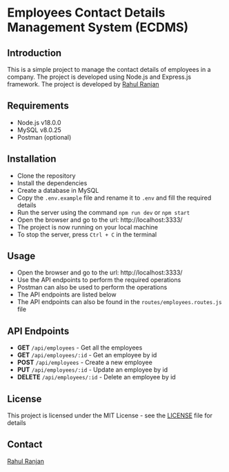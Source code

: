 # Employees Contact Details Management System (ECDMS)

## Introduction

This is a simple project to manage the contact details of employees in a company. The project is developed using Node.js and Express.js framework. The project is developed by [Rahul Ranjan](https://github.com/rahulranjan937)

## Requirements

- Node.js v18.0.0
- MySQL v8.0.25
- Postman (optional)

## Installation

- Clone the repository
- Install the dependencies
- Create a database in MySQL
- Copy the `.env.example` file and rename it to `.env` and fill the required details
- Run the server using the command `npm run dev` or `npm start`
- Open the browser and go to the url: http://localhost:3333/
- The project is now running on your local machine
- To stop the server, press `Ctrl + C` in the terminal

## Usage

- Open the browser and go to the url: http://localhost:3333/
- Use the API endpoints to perform the required operations 
- Postman can also be used to perform the operations
- The API endpoints are listed below
- The API endpoints can also be found in the `routes/employees.routes.js` file

## API Endpoints

- **GET** `/api/employees` - Get all the employees
- **GET** `/api/employees/:id` - Get an employee by id
- **POST** `/api/employees` - Create a new employee
- **PUT** `/api/employees/:id` - Update an employee by id
- **DELETE** `/api/employees/:id` - Delete an employee by id

## License

This project is licensed under the MIT License - see the [LICENSE](LICENSE) file for details

## Contact

[Rahul Ranjan](https://github.com/rahulranjan937)
